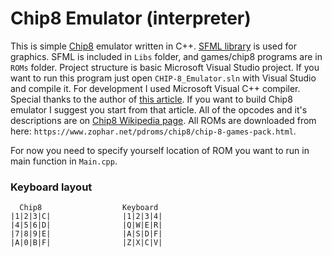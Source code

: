 # Chip8 Emulator (interpreter)
This is simple [Chip8](https://en.wikipedia.org/wiki/CHIP-8) emulator written in C++. [SFML library](https://www.sfml-dev.org/) is used for graphics. 
SFML is included in `Libs` folder, and games/chip8 programs are in `ROMs` folder.
Project structure is basic Microsoft Visual Studio project. If you want to run this program just open `CHIP-8_Emulator.sln` with Visual Studio and compile it. For development I used Microsoft Visual C++ compiler.
Special thanks to the author of [this article](http://www.multigesture.net/articles/how-to-write-an-emulator-chip-8-interpreter/). If you want to build Chip8 emulator I suggest you start from that article. All of the opcodes and it's descriptions are on [Chip8 Wikipedia page](https://en.wikipedia.org/wiki/CHIP-8).
All ROMs are downloaded from here: `https://www.zophar.net/pdroms/chip8/chip-8-games-pack.html`.

For now you need to specify yourself location of ROM you want to run in main function in `Main.cpp`.

### Keyboard layout
```
  Chip8                  Keyboard
|1|2|3|C|                |1|2|3|4|
|4|5|6|D|                |Q|W|E|R|     
|7|8|9|E|                |A|S|D|F|
|A|0|B|F|                |Z|X|C|V|
```
